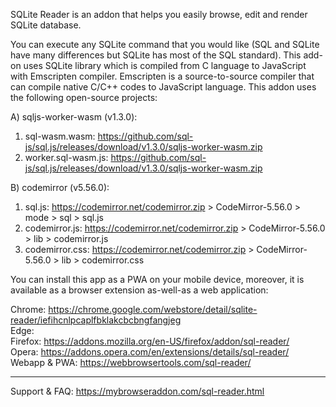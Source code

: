 SQLite Reader is an addon that helps you easily browse, edit and render SQLite database.

You can execute any SQLite command that you would like (SQL and SQLite have many differences but SQLite has most of the SQL standard). This add-on uses SQLite library which is compiled from C language to JavaScript with Emscripten compiler. Emscripten is a source-to-source compiler that can compile native C/C++ codes to JavaScript language. This addon uses the following open-source projects:

A) sqljs-worker-wasm (v1.3.0):
  1) sql-wasm.wasm: https://github.com/sql-js/sql.js/releases/download/v1.3.0/sqljs-worker-wasm.zip
  2) worker.sql-wasm.js: https://github.com/sql-js/sql.js/releases/download/v1.3.0/sqljs-worker-wasm.zip

B) codemirror (v5.56.0):
  1) sql.js: https://codemirror.net/codemirror.zip > CodeMirror-5.56.0 > mode > sql > sql.js
  2) codemirror.js: https://codemirror.net/codemirror.zip > CodeMirror-5.56.0 > lib > codemirror.js
  3) codemirror.css: https://codemirror.net/codemirror.zip > CodeMirror-5.56.0 > lib > codemirror.css

You can install this app as a PWA on your mobile device, moreover, it is available as a browser extension as-well-as a web application:

Chrome: https://chrome.google.com/webstore/detail/sqlite-reader/iefihcnlpcaplfbklakcbcbngfangjeg    
Edge:      
Firefox: https://addons.mozilla.org/en-US/firefox/addon/sql-reader/    
Opera: https://addons.opera.com/en/extensions/details/sql-reader/    
Webapp & PWA: https://webbrowsertools.com/sql-reader/  

--------------------------------------------------------------

Support & FAQ: https://mybrowseraddon.com/sql-reader.html  
